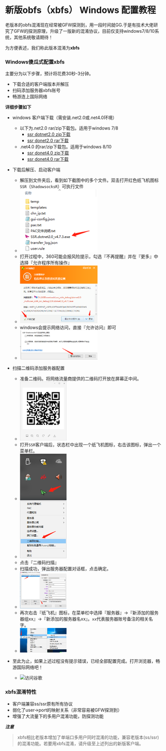 # 新版obfs（xbfs） Windows 配置教程
老版本的obfs混淆现在经常被GFW探测到，用一段时间就GG.于是有技术大佬研究了GFW的探测原理，升级了一版新的混淆协议，目前仅支持windows7/8/10系统，其他系统敬请期待！

为方便表述，我们称此版本混淆为**xbfs**


### Windows傻瓜式配置xbfs
主要分为以下步骤，预计将花费30秒-3分钟。

  - 下载合适的客户端版本并解压
  - 扫码添加服务器xbfs账号
  - 畅游连上国际网络

**详细步骤如下**

- windows 客户端下载（需安装.net2.0或.net4.0环境）
	* 以下为.net2.0 rar/zip下载包。适用于windows 7/8
    	- [ssr dotnet2.0 zip下载](https://github.com/itrump/ssfree/raw/master/files/obfs_client/ssr_dotnet2.0_obfs_4.7.5_release.zip)
   		- [ssr donet2.0 rar下载](https://github.com/itrump/ssfree/raw/master/files/obfs_client/ssr_dotnet2.0_obfs_4.7.5_release.rar)
  	* .net4.0 的rar/zip下载包。适用于windows 8/10
    	- [ssr donet4.0 zip下载](https://github.com/itrump/ssfree/raw/master/files/obfs_client/ssr_dotnet4.0_obfs_4.7.5_release.zip)
    	- [ssr donet4.0 rar下载](https://github.com/itrump/ssfree/raw/master/files/obfs_client/ssr_dotnet4.0_obfs_4.7.5_release.rar)
- 下载后解压、启动客户端
	* 解压到文件夹后，看到如下截图中的多个文件。双击打开红色纸飞机图标`SSR`（`ShadowsocksR`）可执行文件
	* <img src="../img/obfs/new_obfs_windows_ssr_01.png"  width="250" alt="ssr解压文件截图" />
	* 打开过程中，360可能会报风险提示，勾选『不再提醒』并在『更多』中选择『允许程序所有操作』
	* <img src="../img/obfs/new_obfs_windows_ssr_02.png"  width="250" alt="360风险提示" />
	* windows会提示网络访问，直接『允许访问』即可
	* <img src="../img/obfs/new_obfs_windows_ssr_03.png"  width="250" alt="" />
- 扫描二维码添加服务器配置
	
	* 准备二维码。将网络流量商提供的二维码打开放在屏幕正中间。
	* <img src="../img/obfs/new_obfs_windows_ssr_06.png"  width="150" width="150" alt="" />
	* 打开`SSR`客户端后，状态栏中出现一个纸飞机图标，右击该图标，弹出一个菜单栏。
	* <img src="../img/obfs/new_obfs_windows_ssr_04.png"  width="150" width="150" alt="" />
	* <img src="../img/obfs/new_obfs_windows_ssr_05.png"  width="150" width="150" alt="" />
	* 点击『二维码扫描』
	* 扫描成功，弹出服务器配置对话框，点击确定。
	* <img src="../img/obfs/new_obfs_windows_ssr_07.png"  width="150" width="150" alt="" />
	* 再次右击『纸飞机』图标，在菜单栏中选择『服务器』->『新添加的服务器组xx』->『新添加的服务器名xx』。`xx`代表服务器账号备注的相关名字。
	* <img src="../img/obfs/new_obfs_windows_ssr_08.png"  width="150" width="150" alt="" />


- 至此为止，如果上述过程没有提示错误，已经全部配置完成。打开浏览器，畅游国际网络吧！
	* <img src="../img/google_logo_272x92dp.png"  width="250" alt="访问谷歌" />


### xbfs混淆特性
 - 客户端兼容ss/ssr原有所有协议
 - 弱化了user->port的映射关系（非常容易被GFW探测到）
 - 增强了大流量下的多用户混淆功能，防探测功能


***注意***
> xbfs相比老版本增加了单端口多用户同时混淆的功能，兼容老版本(ss/ssr)的混淆功能。若要用xbfs混淆，请升级至上述列出的新版客户端。